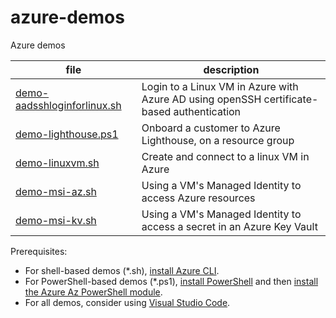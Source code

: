 # azure-demos
Azure demos

| file | description |
| ---- | ----------- |
| [demo-aadsshloginforlinux.sh](demo-aadsshloginforlinux.sh) | Login to a Linux VM in Azure with Azure AD using openSSH certificate-based authentication |
| [demo-lighthouse.ps1](demo-lighthouse.ps1) | Onboard a customer to Azure Lighthouse, on a resource group |
| [demo-linuxvm.sh](demo-linuxvm.sh) | Create and connect to a linux VM in Azure |
| [demo-msi-az.sh](demo-msi-az.sh) | Using a VM's Managed Identity to access Azure resources |
| [demo-msi-kv.sh](demo-msi-kv.sh) | Using a VM's Managed Identity to access a secret in an Azure Key Vault |

Prerequisites:
* For shell-based demos (*.sh), [install Azure CLI](https://docs.microsoft.com/en-us/cli/azure/install-azure-cli).
* For PowerShell-based demos (*.ps1), [install PowerShell](https://docs.microsoft.com/en-us/powershell/scripting/install/installing-powershell-on-windows) and then [install the Azure Az PowerShell module](https://docs.microsoft.com/en-us/powershell/azure/install-az-ps).
* For all demos, consider using [Visual Studio Code](https://code.visualstudio.com/).